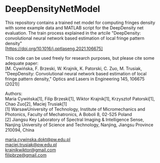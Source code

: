 # DeepDensityNetModel
This repository contains a trained net model for computing fringes density with some example data and MATLAB script for the DeepDensity net evaluation. The train process explained in the artcile "DeepDensity: convolutional neural network based estimation of local fringe pattern density" <br/>
[https://doi.org/10.1016/j.optlaseng.2021.106675]<br/>

This code can be used freely for research purposes, but please cite some adequate paper:<br/>
[M. Cywińska, F. Brzeski, W. Krajnik, K. Patorski, C. Zuo, M. Trusiak, "DeepDensity: Convolutional neural network based estimation of local fringe pattern density," Optics and Lasers in Engineering 145, 106675 (2021)]<br/>

Authors:<br/>
Maria Cywińska[1], Filip Brzeski[1], Wiktor Krajnik[1], Krzysztof Patorski[1], Chao Zuo[2], Maciej Trusiak[1]<br/>
[1] WarsawUniversity  of  Technology,  Institute  of Micromechanics  and  Photonics,  Faculty  of Mechatronics, A Boboli 8, 02-525 Poland<br/>
[2] Jiangsu  Key  Laboratory  of  Spectral  Imaging  &  Intelligence  Sense,  Nanjing  University  of Science and Technology, Nanjing, Jiangsu Province 210094, China<br/>

maria.cywinska.dokt@pw.edu.pl<br/>
maciej.trusiak@pw.edu.pl<br/>
krajnikwiktor@gmail.com<br/>
filipbrze@gmail.com<br/>

